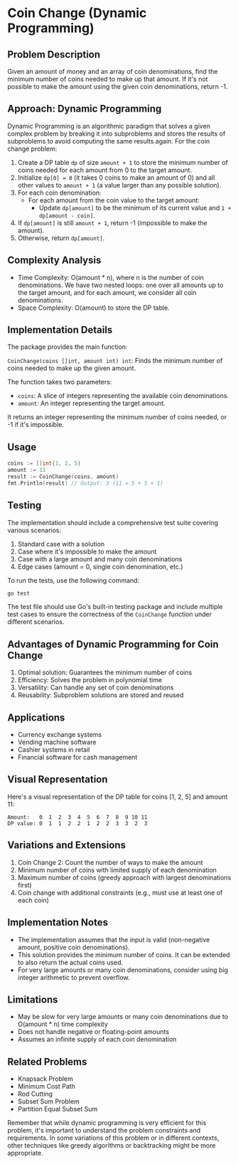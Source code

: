 # Coin Change (Dynamic Programming)

## Problem Description

Given an amount of money and an array of coin denominations, find the minimum number of coins needed to make up that amount. If it's not possible to make the amount using the given coin denominations, return -1.

## Approach: Dynamic Programming

Dynamic Programming is an algorithmic paradigm that solves a given complex problem by breaking it into subproblems and stores the results of subproblems to avoid computing the same results again. For the coin change problem:

1. Create a DP table `dp` of size `amount + 1` to store the minimum number of coins needed for each amount from 0 to the target amount.
2. Initialize `dp[0] = 0` (it takes 0 coins to make an amount of 0) and all other values to `amount + 1` (a value larger than any possible solution).
3. For each coin denomination:
   - For each amount from the coin value to the target amount:
     - Update `dp[amount]` to be the minimum of its current value and `1 + dp[amount - coin]`.
4. If `dp[amount]` is still `amount + 1`, return -1 (impossible to make the amount).
5. Otherwise, return `dp[amount]`.

## Complexity Analysis

- Time Complexity: O(amount * n), where n is the number of coin denominations. We have two nested loops: one over all amounts up to the target amount, and for each amount, we consider all coin denominations.
- Space Complexity: O(amount) to store the DP table.

## Implementation Details

The package provides the main function:

`CoinChange(coins []int, amount int) int`: Finds the minimum number of coins needed to make up the given amount.

The function takes two parameters:

- `coins`: A slice of integers representing the available coin denominations.
- `amount`: An integer representing the target amount.

It returns an integer representing the minimum number of coins needed, or -1 if it's impossible.

## Usage

```go
coins := []int{1, 2, 5}
amount := 11
result := CoinChange(coins, amount)
fmt.Println(result) // Output: 3 (11 = 5 + 5 + 1)
```

## Testing

The implementation should include a comprehensive test suite covering various scenarios:

1. Standard case with a solution
2. Case where it's impossible to make the amount
3. Case with a large amount and many coin denominations
4. Edge cases (amount = 0, single coin denomination, etc.)

To run the tests, use the following command:

```bash
go test
```

The test file should use Go's built-in testing package and include multiple test cases to ensure the correctness of the `CoinChange` function under different scenarios.

## Advantages of Dynamic Programming for Coin Change

1. Optimal solution: Guarantees the minimum number of coins
2. Efficiency: Solves the problem in polynomial time
3. Versatility: Can handle any set of coin denominations
4. Reusability: Subproblem solutions are stored and reused

## Applications

- Currency exchange systems
- Vending machine software
- Cashier systems in retail
- Financial software for cash management

## Visual Representation

Here's a visual representation of the DP table for coins [1, 2, 5] and amount 11:

```
Amount:   0  1  2  3  4  5  6  7  8  9 10 11
DP value: 0  1  1  2  2  1  2  2  3  3  2  3
```

## Variations and Extensions

1. Coin Change 2: Count the number of ways to make the amount
2. Minimum number of coins with limited supply of each denomination
3. Maximum number of coins (greedy approach with largest denominations first)
4. Coin change with additional constraints (e.g., must use at least one of each coin)

## Implementation Notes

- The implementation assumes that the input is valid (non-negative amount, positive coin denominations).
- This solution provides the minimum number of coins. It can be extended to also return the actual coins used.
- For very large amounts or many coin denominations, consider using big integer arithmetic to prevent overflow.

## Limitations

- May be slow for very large amounts or many coin denominations due to O(amount * n) time complexity
- Does not handle negative or floating-point amounts
- Assumes an infinite supply of each coin denomination

## Related Problems

- Knapsack Problem
- Minimum Cost Path
- Rod Cutting
- Subset Sum Problem
- Partition Equal Subset Sum

Remember that while dynamic programming is very efficient for this problem, it's important to understand the problem constraints and requirements. In some variations of this problem or in different contexts, other techniques like greedy algorithms or backtracking might be more appropriate.
